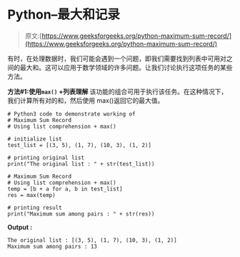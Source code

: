 # Python–最大和记录

> 原文:[https://www.geeksforgeeks.org/python-maximum-sum-record/](https://www.geeksforgeeks.org/python-maximum-sum-record/)

有时，在处理数据时，我们可能会遇到一个问题，即我们需要找到列表中可用对之间的最大和。这可以应用于数学领域的许多问题。让我们讨论执行这项任务的某些方法。

**方法#1:使用`max()` +列表理解**
该功能的组合可用于执行该任务。在这种情况下，我们计算所有对的和，然后使用 max()返回它的最大值。

```
# Python3 code to demonstrate working of
# Maximum Sum Record
# Using list comprehension + max()

# initialize list
test_list = [(3, 5), (1, 7), (10, 3), (1, 2)]

# printing original list 
print("The original list : " + str(test_list))

# Maximum Sum Record
# Using list comprehension + max()
temp = [b + a for a, b in test_list]
res = max(temp)

# printing result
print("Maximum sum among pairs : " + str(res))
```

**Output :**

```
The original list : [(3, 5), (1, 7), (10, 3), (1, 2)]
Maximum sum among pairs : 13

```